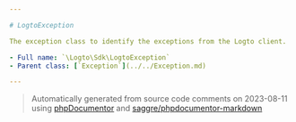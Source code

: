 ```yaml
---

# LogtoException

The exception class to identify the exceptions from the Logto client.

- Full name: `\Logto\Sdk\LogtoException`
- Parent class: [`Exception`](../../Exception.md)

---
```


> Automatically generated from source code comments on 2023-08-11 using [phpDocumentor](http://www.phpdoc.org/) and [saggre/phpdocumentor-markdown](https://github.com/Saggre/phpDocumentor-markdown)
